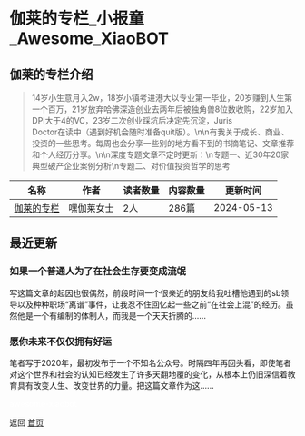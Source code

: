 # 伽莱的专栏_小报童_Awesome_XiaoBOT

## 伽莱的专栏介绍
> 14岁小生意月入2w，18岁小镇考进港大以专业第一毕业，20岁赚到人生第一个百万，21岁放弃哈佛深造创业去两年后被独角兽8位数收购，22岁加入DPI大于4的VC，23岁二次创业踩坑后决定先沉淀，Juris  
Doctor在读中（遇到好机会随时准备quit版）。\n\n有我关于成长、商业、投资的一些思考。每周也会分享一些别的地方看不到的书摘笔记、文章推荐和个人经历分享。\n\n深度专题文章不定时更新：\n专题一、近30年20家典型破产企业案例分析\n专题二、对价值投资哲学的思考  
  


|名称|作者|读者数量|内容数量|更新时间|
|---|---|---|---|---|
|[伽莱的专栏](https://xiaobot.net/p/galaiodyssey?refer=0b133df9-27dc-423b-8101-639049001c13)|嘿伽莱女士|2人|286篇|2024-05-13|

## 最近更新
### 如果一个普通人为了在社会生存要变成流氓

写这篇文章的起因也很偶然，前段时间一个很亲近的朋友给我吐槽他遇到的sb领导以及种种职场“离谱”事件，让我忍不住回忆起一些之前“在社会上混”的经历。虽然他是一个有编制的体制人，而我是一个天天折腾的......

### 愿你未来不仅仅拥有好运

笔者写于2020年，最初发布于一个不知名公众号。时隔四年再回头看，即使笔者对这个世界和社会的认知已经发生了许多天翻地覆的变化，从根本上仍旧深信着教育具有改变人生、改变世界的力量。把这篇文章作为这......


<a href="https://github.com/Reno9527/awesome-xiaobot" style="color: white; text-decoration: none;">awesome-xiaobot</a>

返回 [首页](../README.md)

